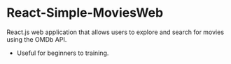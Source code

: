 # React-Simple-MoviesWeb
React.js web application that allows users to explore and search for movies using the OMDb API. 
 - Useful for beginners to training.
